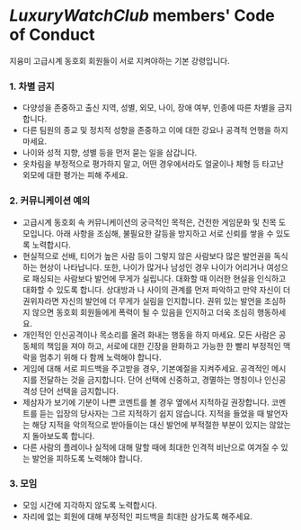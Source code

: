 # *LuxuryWatchClub* members' Code of Conduct
지융미 고급시계 동호회 회원들이 서로 지켜야하는 기본 강령입니다.

### 1. 차별 금지
- 다양성을 존중하고 출신 지역, 성별, 외모, 나이, 장애 여부, 인종에 따른 차별을 금지합니다.
- 다른 팀원의 종교 및 정치적 성향을 존중하고 이에 대한 강요나 공격적 언행을 하지마세요.
- 나이와 성적 지향, 성별 등을 먼저 묻는 일을 삼갑니다.
- 옷차림을 부정적으로 평가하지 말고, 어떤 경우에서라도 얼굴이나 체형 등 타고난 외모에 대한 평가는 피해 주세요.
### 2. 커뮤니케이션 예의
- 고급시계 동호회 속 커뮤니케이션의 궁극적인 목적은, 건전한 게임문화 및 친목 도모입니다. 아래 사항을 조심해, 불필요한 갈등을 방지하고 서로 신뢰를 쌓을 수 있도록 노력합시다.
- 현실적으로 선배, 티어가 높은 사람 등이 그렇지 않은 사람보다 많은 발언권을 독식하는 현상이 나타납니다. 또한, 나이가 많거나 남성인 경우 나이가 어리거나 여성으로 패싱되는 사람보다 발언에 무게가 실립니다. 대화할 때 이러한 현실을 인식하고 대화할 수 있도록 합니다. 상대방과 나 사이의 관계를 먼저 파악하고 만약 자신이 더 권위자라면 자신의 발언에 더 무게가 실림을 인지합니다. 권위 있는 발언을 조심하지 않으면 동호회 회원들에게 폭력이 될 수 있음을 인지하고 더욱 조심히 행동하세요.
- 개인적인 인신공격이나 목소리를 올려 화내는 행동을 하지 마세요. 모든 사람은 공동체의 책임을 져야 하고, 서로에 대한 긴장을 완화하고 가능한 한 빨리 부정적인 맥락을 멈추기 위해 다 함께 노력해야 합니다.
- 게임에 대해 서로 피드백을 주고받을 경우, 기본예절을 지켜주세요. 공격적인 메시지를 전달하는 것을 금지합니다. 단어 선택에 신중하고, 경멸하는 명칭이나 인신공격성 단어 선택을 금지합니다.
- 제삼자가 보기에 기분이 나쁜 코멘트를 볼 경우 옆에서 지적하길 권장합니다. 코멘트를 듣는 입장의 당사자는 그르 지적하기 쉽지 않습니다. 지적을 들었을 때 발언자는 해당 지적을 악의적으로 받아들이는 대신 발언에 부적절한 부분이 있지는 않았는지 돌아보도록 합니다.
- 다른 사람의 플레이나 실적에 대해 말할 때에 최대한 인격적 비난으로 여겨질 수 있는 발언을 피하도록 노력해야 합니다.
### 3. 모임
- 모임 시간에 지각하지 않도록 노력합시다.
- 자리에 없는 회원에 대해 부정적인 피드백을 최대한 삼가도록 해주세요. 

